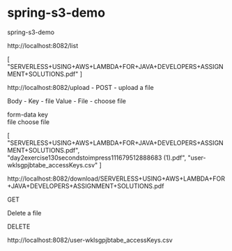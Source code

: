 # spring-s3-demo
spring-s3-demo


http://localhost:8082/list

[
    "SERVERLESS+USING+AWS+LAMBDA+FOR+JAVA+DEVELOPERS+ASSIGNMENT+SOLUTIONS.pdf"
]

http://localhost:8082/upload - POST - upload a file 

Body - Key - file Value - File - choose file

form-data
  key  
  file          choose file   

[
    "SERVERLESS+USING+AWS+LAMBDA+FOR+JAVA+DEVELOPERS+ASSIGNMENT+SOLUTIONS.pdf",
    "day2exercise130secondstoimpress111679512888683 (1).pdf",
    "user-wklsgpjbtabe_accessKeys.csv"
]

http://localhost:8082/download/SERVERLESS+USING+AWS+LAMBDA+FOR+JAVA+DEVELOPERS+ASSIGNMENT+SOLUTIONS.pdf

GET 

Delete a file 

DELETE

http://localhost:8082/user-wklsgpjbtabe_accessKeys.csv


